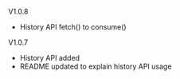 V1.0.8
- History API fetch() to consume()

V1.0.7
- History API added
- README updated to explain history API usage